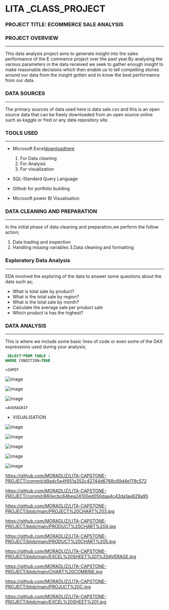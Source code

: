 # LITA _CLASS_PROJECT

### PROJECT TITLE: ECOMMERCE SALE ANALYSIS

### PROJECT OVERVIEW
---
 This data analysis project aims to generate insight into the sales performance of the E commerce project over the past year.By analysing the various parameters in the data received we seek to gather enough insight to make reasonable decisions which  then enable us to tell compelling stories around our data from the insight gotten and to know the best performance from our data.

 ### DATA SOURCES
 ---
 The primary sources of data used here is data sale.csv and this is an open source data that can be freely downloaded from an open source online such as kaggle or fred or any data repository site.
 
### TOOLS USED
---
- Microsoft Excel[downloadhere](https://www.microsoft.com)

  1. For Data cleaning
  2. For Analysis
  3. For visualization

- SQL-Standard Query Language

- Github for portfolio building
- Microsoft power BI Visualisation
  
 ### DATA CLEANING AND PREPARATION
 ---
 In the initial phase of data cleaning and preparation,we perform the follow action;
 
  1. Data loading and inspection
  2. Handling missing variables
  3.Data cleaning and formatting

### Exploratory Data Analysis
---
EDA involved the exploring of the data to answer some questions about the data such as;
- What is total sale by product?
- What is the total sale by region?
- What is the total sale by month?
- Calculate the average sale per product sale
- Which product is has the highest?

 ### DATA ANALYSIS
 ---
 This is where we include some basic lines of code or even some of the DAX expressions used during your analysis;

 ```SQL
  SELECT*FROM TABLE 1
 WHERE CONDITION=TRUE
```

```EXCEL PIVOT TABLE
=SUMIF
```
![image](https://github.com/user-attachments/assets/740be24d-7557-4e74-bcd8-e0ea917230d8)

![image](https://github.com/user-attachments/assets/e1672f39-bf35-469a-94a5-94c5048aa1ab)

![image](https://github.com/user-attachments/assets/559e3791-b1ea-4752-91d4-8281084406f0)

```EXCEL PIVOT TABLE
=AVERAGRIF
```

- VISUALISATION

![image](https://github.com/user-attachments/assets/2273351f-55d8-4730-9c8a-61a4bffbcfc9)

![image](https://github.com/user-attachments/assets/4802f680-ae41-4610-b7db-3ad0e9b03812)

![image](https://github.com/user-attachments/assets/2f3b80ba-786b-47a4-8346-5dd12a8056f2)

![image](https://github.com/user-attachments/assets/d181d47d-9d37-49d7-a3e1-8d52470f5e2e)

![image](https://github.com/user-attachments/assets/ff5f06c1-4e72-4f22-a16c-233552d08736)











  https://github.com/MORADLIZ/LITA-CAPSTONE-PROJECT/commit/d9adc5e4f651a352c42744d6768c69d4e179c572

 https://github.com/MORADLIZ/LITA-CAPSTONE-PROJECT/commit/860ecbc64bea24100ed050daa4c42da1ae829a95
 
https://github.com/MORADLIZ/LITA-CAPSTONE-PROJECT/blob/main/PROJECT%20CHART%203.jpg

https://github.com/MORADLIZ/LITA-CAPSTONE-PROJECT/blob/main/PRODUCT%20CHART%204.jpg

https://github.com/MORADLIZ/LITA-CAPSTONE-PROJECT/blob/main/PRODUCT%20CHART%205.jpg

https://github.com/MORADLIZ/LITA-CAPSTONE-PROJECT/blob/main/EXCEL%20SHEET%201%20AVERAGE.jpg

https://github.com/MORADLIZ/LITA-CAPSTONE-PROJECT/blob/main/CHART%20COMBINE.jpg

https://github.com/MORADLIZ/LITA-CAPSTONE-PROJECT/blob/main/PROJUCT%20C.jpg

https://github.com/MORADLIZ/LITA-CAPSTONE-PROJECT/blob/main/EXCEL%20SHEET%201.jpg
